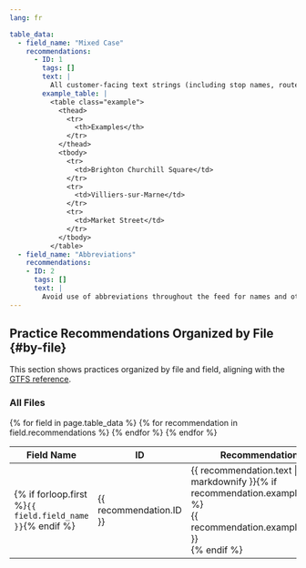 ```yaml
---
lang: fr

table_data:
  - field_name: "Mixed Case"
    recommendations:
      - ID: 1
        tags: []
        text: |
          All customer-facing text strings (including stop names, route names, and headsigns) should use Mixed Case (not ALL CAPS), following local conventions for capitalization of place names on displays capable of displaying lower case characters. <!--(12)-->
        example_table: |
          <table class="example">
            <thead>
              <tr>
                <th>Examples</th>
              </tr>
            </thead>
            <tbody>
              <tr>
                <td>Brighton Churchill Square</td>
              </tr>
              <tr>
                <td>Villiers-sur-Marne</td>
              </tr>
              <tr>
                <td>Market Street</td>
              </tr>
            </tbody>
          </table>
  - field_name: "Abbreviations"
    recommendations:
    - ID: 2
      tags: []
      text: |
        Avoid use of abbreviations throughout the feed for names and other text (e.g. St. for Street) unless a location is called by its abbreviated name (e.g. “JFK Airport”). Abbreviations may be problematic for accessibility by screen reader software and voice user interfaces. Consuming software can be engineered to reliably convert full words to abbreviations for display, but converting from abbreviations to full words is prone to more risk of error.<!--(14)-->
---
```


## Practice Recommendations Organized by File {#by-file}

This section shows practices organized by file and field, aligning with the [GTFS reference](https://github.com/google/transit/blob/master/gtfs/spec/en/reference.md).

### All Files

<div class="table-wrapper">
  <table class="recommendation">
    <thead>
      <tr>
        <th>Field Name</th>
        <th>ID</th>
        <th>Recommendation</th>
      </tr>
    </thead>
    <tbody>
    {% for field in page.table_data %}
      {% for recommendation in field.recommendations %}
      <tr id="{{ page.slug }}_{{ recommendation.ID }}" class="anchor-row{% if forloop.first %} field-row{% endif %}{% for tag in recommendation.tags %} {{ tag }}{% endfor %}">
        <td>{% if forloop.first %}<code>{{ field.field_name }}</code>{% endif %}</td>
        <td><div class="anchor-node"><p>{{ recommendation.ID }}</p><a class="anchor-link" href="#{{ page.slug }}_{{ recommendation.ID }}"><i class="fa fa-link" aria-hidden="true"></i></a></div></td>
        <td>{{ recommendation.text | markdownify }}{% if recommendation.example_table %}<div class="table-wrapper">{{ recommendation.example_table }}</div>{% endif %}</td>
      </tr>
      {% endfor %}
    {% endfor %}
    </tbody>
  </table>
</div>
